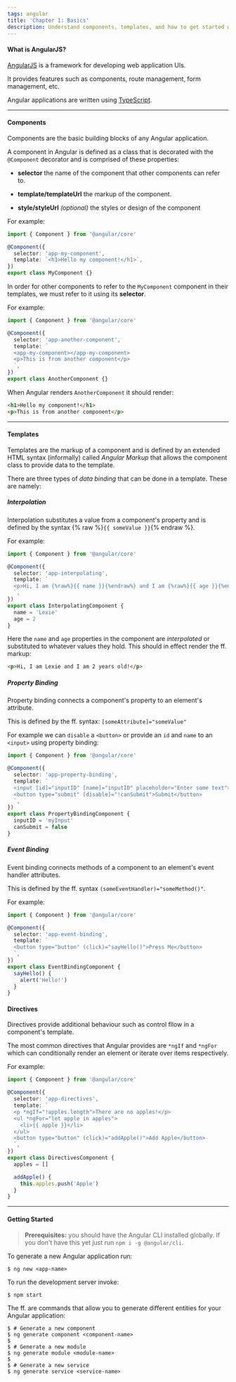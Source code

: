 ```yaml
---
tags: angular
title: 'Chapter 1: Basics'
description: Understand components, templates, and how to get started with the CLI.
---
```


#### What is AngularJS?

[AngularJS](https://angular.io/) is a framework for developing web application UIs.

It provides features such as components, route management, 
form management, etc.

Angular applications are written using [TypeScript](https://www.typescriptlang.org/).

----

#### Components

Components are the basic building blocks of any Angular application. 

A component in Angular is defined as a class that is decorated with 
the `@Component` decorator and is comprised of these properties:

* **selector** the name of the component that other components can refer to.

* **template/templateUrl** the markup of the component.

* **style/styleUrl** *(optional)* the styles or design of the component

For example:

```ts
import { Component } from '@angular/core'

@Component({
  selector: 'app-my-component',
  template: `<h1>Hello my component!</h1>`,
})
export class MyComponent {}
```

In order for other components to refer to the `MyComponent` component in 
their templates, we must refer to it using its **selector**.

For example:

```ts
import { Component } from '@angular/core'

@Component({
  selector: 'app-another-component',
  template: `
  <app-my-component></app-my-component>
  <p>This is from another component</p>
  `,
})
export class AnotherComponent {}
```

When Angular renders `AnotherComponent` it should render:

```html
<h1>Hello my component!</h1>
<p>This is from another component</p>
```

----

#### Templates

Templates are the markup of a component and is defined by 
an extended HTML syntax (informally) called *Angular Markup* 
that allows the component class to provide data to the 
template.

There are three types of _data binding_ that can be done in a
template. These are namely:

##### Interpolation

Interpolation substitutes a value from a component's property
and is defined by the syntax {% raw %}`{{ someValue }}`{% endraw %}.

For example:

```ts
import { Component } from '@angular/core'

@Component({
  selector: 'app-interpolating',
  template: `
  <p>Hi, I am {%raw%}{{ name }}{%endraw%} and I am {%raw%}{{ age }}{%endraw%} years old!</p>
  `,
})
export class InterpolatingComponent {
  name = 'Lexie'
  age = 2
}
```

Here the `name` and `age` properties in the component are _interpolated_ 
or substituted to whatever values they hold. This should in effect 
render the ff. markup:

```html
<p>Hi, I am Lexie and I am 2 years old!</p>
```

##### Property Binding

Property binding connects a component's property to an element's 
attribute.

This is defined by the ff. syntax: `[someAttribute]="someValue"`

For example we can `disable` a `<button>` or provide an `id` and 
`name` to an `<input>` using property binding:

```ts
import { Component } from '@angular/core'

@Component({
  selector: 'app-property-binding',
  template: `
  <input [id]="inputID" [name]="inputID" placeholder="Enter some text">
  <button type="submit" [disable]="!canSubmit">Submit</button>
  `,
})
export class PropertyBindingComponent {
  inputID = 'myInput'
  canSubmit = false
}
```

##### Event Binding

Event binding connects methods of a component to an element's event 
handler attributes.

This is defined by the ff. syntax `(someEventHandler)="someMethod()"`.

For example:

```ts
import { Component } from '@angular/core'

@Component({
  selector: 'app-event-binding',
  template: `
  <button type="button" (click)="sayHello()">Press Me</button>
  `,
})
export class EventBindingComponent {
  sayHello() {
    alert('Hello!')
  }
}
```

#### Directives

Directives provide additional behaviour such as control fllow in a 
component's template.

The most common directives that Angular provides are `*ngIf` and 
`*ngFor` which can conditionally render an element or iterate 
over items respectively.

For example:

```ts
import { Component } from '@angular/core'

@Component({
  selector: 'app-directives',
  template: `
  <p *ngIf="!apples.length">There are no apples!</p>
  <ul *ngFor="let apple in apples">
    <li>{{ apple }}</li>
  </ul>
  <button type="button" (click)="addApple()">Add Apple</button>
  `,
})
export class DirectivesComponent {
  apples = []

  addApple() {
    this.apples.push('Apple')
  }
}
```

----

#### Getting Started

> **Prerequisites:** you should have the Angular CLI installed globally.
> If you don't have this yet just run `npm i -g @angular/cli`.

To generate a new Angular application run:

```shell
$ ng new <app-name>
```

To run the development server invoke:

```shell
$ npm start
```

The ff. are commands that allow you to generate different entities 
for your Angular application:

```shell
$ # Generate a new component
$ ng generate component <component-name>
$
$ # Generate a new module
$ ng generate module <module-name>
$
$ # Generate a new service
$ ng generate service <service-name>
```
